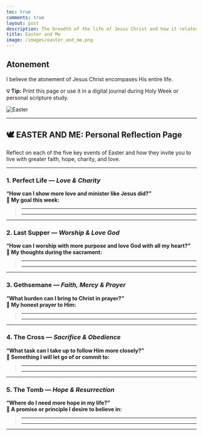 ```yaml
---
toc: true
comments: true
layout: post
description: The breadth of the life of Jesus Christ and how it relates to me.
title: Easter and Me
image: /images/easter_and_me.png
---
```


## Atonement

I believe the atonement of Jesus Christ encompases His entire life.

**💡 Tip:** Print this page or use it in a digital journal during Holy Week or personal scripture study.

![Easter]({{site.baseurl}}/images/easter_and_me.png)

---

## 🕊️ EASTER AND ME: Personal Reflection Page

Reflect on each of the five key events of Easter and how they invite you to live with greater faith, hope, charity, and love.

---

### 1. Perfect Life — *Love & Charity*  

**“How can I show more love and minister like Jesus did?”**  
**📝 My goal this week:**  
> ____________________________________________  
> ____________________________________________  

---

### 2. Last Supper — *Worship & Love God*  

**“How can I worship with more purpose and love God with all my heart?”**  
**📝 My thoughts during the sacrament:**  
> ____________________________________________  
> ____________________________________________  

---

### 3. Gethsemane — *Faith, Mercy & Prayer*  

**“What burden can I bring to Christ in prayer?”**  
**📝 My honest prayer to Him:**  
> ____________________________________________  
> ____________________________________________  

---

### 4. The Cross — *Sacrifice & Obedience*  

**“What task can I take up to follow Him more closely?”**  
**📝 Something I will let go of or commit to:**  
> ____________________________________________  
> ____________________________________________  

---

### 5. The Tomb — *Hope & Resurrection*  

**“Where do I need more hope in my life?”**  
**📝 A promise or principle I desire to believe in:**  
> ____________________________________________  
> ____________________________________________  

---
